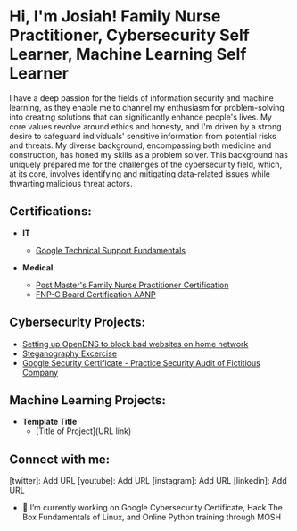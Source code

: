 <h1>Hi, I'm Josiah! Family Nurse Practitioner</a>, 
Cybersecurity Self Learner</a>, 
Machine Learning Self Learner</a></h1>

I have a deep passion for the fields of information security and machine learning, as they enable me to channel my enthusiasm for problem-solving into creating solutions that can significantly enhance people's lives. My core values revolve around ethics and honesty, and I'm driven by a strong desire to safeguard individuals' sensitive information from potential risks and threats.
My diverse background, encompassing both medicine and construction, has honed my skills as a problem solver. This background has uniquely prepared me for the challenges of the cybersecurity field, which, at its core, involves identifying and mitigating data-related issues while thwarting malicious threat actors.


<h2>Certifications:</h2>
  

- <b>IT </b>
  - [Google Technical Support Fundamentals](https://imgur.com/bdiECEg)

- <b>Medical </b>
  - [Post Master's Family Nurse Practitioner Certification](https://imgur.com/YhRt6Kf)
  - [FNP-C Board Certification AANP](https://imgur.com/zgHJTA2)

<h2>Cybersecurity Projects:</h2>

- [Setting up OpenDNS to block bad websites on home network](https://github.com/JosiahSchisel/Setting-Netgear-router-time-limits)
- [Steganography Excercise](https://github.com/JosiahSchisel/Steganography-Excercise)
- [Google Security Certificate - Practice Security Audit of Fictitious Company ](https://github.com/JosiahSchisel/Steganography-Excercise)

<h2>Machine Learning Projects:</h2>

- <b>Template Title </b>
  - [Title of Project](URL link)


<h2>  Connect with me:</h2>



[twitter]: Add URL
[youtube]: Add URL
[instagram]: Add URL
[linkedin]: Add URL



- 🔭 I’m currently working on Google Cybersecurity Certificate, Hack The Box Fundamentals of Linux, and Online Python training through MOSH
